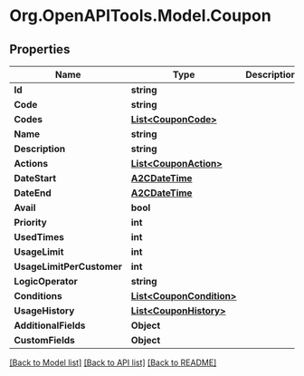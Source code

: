 # Org.OpenAPITools.Model.Coupon

## Properties

Name | Type | Description | Notes
------------ | ------------- | ------------- | -------------
**Id** | **string** |  | [optional] 
**Code** | **string** |  | [optional] 
**Codes** | [**List&lt;CouponCode&gt;**](CouponCode.md) |  | [optional] 
**Name** | **string** |  | [optional] 
**Description** | **string** |  | [optional] 
**Actions** | [**List&lt;CouponAction&gt;**](CouponAction.md) |  | [optional] 
**DateStart** | [**A2CDateTime**](A2CDateTime.md) |  | [optional] 
**DateEnd** | [**A2CDateTime**](A2CDateTime.md) |  | [optional] 
**Avail** | **bool** |  | [optional] 
**Priority** | **int** |  | [optional] 
**UsedTimes** | **int** |  | [optional] 
**UsageLimit** | **int** |  | [optional] 
**UsageLimitPerCustomer** | **int** |  | [optional] 
**LogicOperator** | **string** |  | [optional] 
**Conditions** | [**List&lt;CouponCondition&gt;**](CouponCondition.md) |  | [optional] 
**UsageHistory** | [**List&lt;CouponHistory&gt;**](CouponHistory.md) |  | [optional] 
**AdditionalFields** | **Object** |  | [optional] 
**CustomFields** | **Object** |  | [optional] 

[[Back to Model list]](../README.md#documentation-for-models) [[Back to API list]](../README.md#documentation-for-api-endpoints) [[Back to README]](../README.md)

